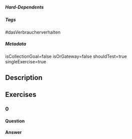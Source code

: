 ##### Hard-Dependents

##### Tags
#dasVerbraucherverhalten

##### Metadata

isCollectionGoal=false
isOrGateway=false
shouldTest=true
singleExercise=true

## Description

## Exercises

### 0

#### Question

#### Answer
